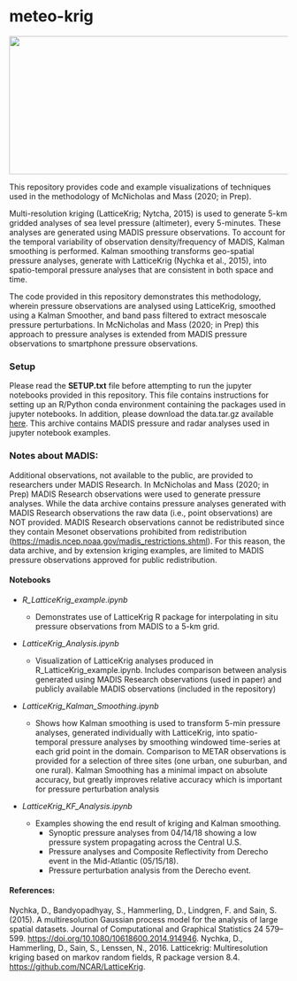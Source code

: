 # meteo-krig

<p align="center">
  <img width="1200" height="250" src="data/Plots/20180515/altimeter_derecho.gif">
</p>
This repository provides code and example visualizations of techniques used in the methodology of McNicholas and Mass (2020; in Prep). 

Multi-resolution kriging (LatticeKrig; Nytcha, 2015) is used to generate 5-km gridded analyses of sea level pressure (altimeter), every 5-minutes. These analyses are generated using MADIS pressure observations. To account for the temporal variability of observation density/frequency of MADIS, Kalman smoothing is performed. Kalman smoothing transforms geo-spatial pressure analyses, generate with LatticeKrig (Nychka et al., 2015), into spatio-temporal pressure analyses that are consistent in both space and time. 

The code provided in this repository demonstrates this methodology, wherein pressure observations are analysed using LatticeKrig, smoothed using a Kalman Smoother, and band pass filtered to extract mesoscale pressure perturbations. In McNicholas and Mass (2020; in Prep) this approach to pressure analyses is extended from MADIS pressure observations to smartphone pressure observations.

### Setup

Please read the **SETUP.txt** file before attempting to run the jupyter notebooks provided in this repository. This file contains
instructions for setting up an R/Python conda environment containing the packages used in jupyter notebooks. In addition, please download the data.tar.gz available [here](https://drive.google.com/file/d/1q418t9YtHSTO01FbQH-eCprvaReaf2XU/view?usp=sharing). This archive contains MADIS pressure and radar analyses used in jupyter notebook examples.

### Notes about MADIS:
Additional observations, not available to the public, are provided to researchers under MADIS Research. In McNicholas and Mass (2020; in Prep) MADIS Research observations were used to generate pressure analyses. While the data archive contains pressure analyses generated with MADIS Research observations the raw data (i.e., point observations) are NOT provided. MADIS Research observations cannot be redistributed since they contain Mesonet observations prohibited from redistribution (https://madis.ncep.noaa.gov/madis_restrictions.shtml). For this reason, the data archive, and by extension kriging examples, are limited to MADIS pressure observations approved for public redistribution.

#### Notebooks

- *R_LatticeKrig_example.ipynb*
   - Demonstrates use of LatticeKrig R package for interpolating in situ pressure observations from MADIS to a 5-km grid.

- *LatticeKrig_Analysis.ipynb*
   - Visualization of LatticeKrig analyses produced in R_LatticeKrig_example.ipynb. Includes comparison between analysis generated
   using MADIS Research observations (used in paper) and publicly available MADIS observations (included in the repository)

- *LatticeKrig_Kalman_Smoothing.ipynb*
   - Shows how Kalman smoothing is used to transform 5-min pressure analyses, generated individually with LatticeKrig, into 
   spatio-temporal pressure analyses by smoothing windowed time-series at each grid point in the domain.
   Comparison to METAR observations is provided for a selection of three sites (one urban, one suburban, and one rural).
   Kalman Smoothing has a minimal impact on absolute accuracy, but greatly improves relative accuracy which is important for pressure perturbation analysis

- *LatticeKrig_KF_Analysis.ipynb*
   - Examples showing the end result of kriging and Kalman smoothing. 
      - Synoptic pressure analyses from 04/14/18 showing a low pressure system propagating across the Central U.S.
      - Pressure analyses and Composite Reflectivity from Derecho event in the Mid-Atlantic (05/15/18).
      - Pressure perturbation analysis from the Derecho event.

#### References:
Nychka, D., Bandyopadhyay, S., Hammerling, D., Lindgren, F. and Sain, S. (2015). A multiresolution Gaussian process model for the analysis of large spatial datasets. Journal of Computational and Graphical Statistics 24 579–599. https://doi.org/10.1080/10618600.2014.914946.
Nychka, D., Hammerling, D., Sain, S., Lenssen, N., 2016. Latticekrig: Multiresolution kriging based on markov random fields, R package version 8.4. https://github.com/NCAR/LatticeKrig.
